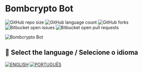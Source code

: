 # Bombcrypto Bot

![GitHub repo size](https://img.shields.io/github/repo-size/victortp/bombcrypto-bot?style=for-the-badge)
![GitHub language count](https://img.shields.io/github/languages/count/victortp/bombcrypto-bot?style=for-the-badge)
![GitHub forks](https://img.shields.io/github/forks/victortp/bombcrypto-bot?style=for-the-badge)
![Bitbucket open issues](https://img.shields.io/bitbucket/issues/victortp/bombcrypto-bot?style=for-the-badge)
![Bitbucket open pull requests](https://img.shields.io/bitbucket/pr-raw/victortp/bombcrypto-bot?style=for-the-badge)

<img src="https://github.com/victortp/bombcrypto-bot/blob/main/docs/logo.png" alt="Bombcrypto Bot">

## 💬 Select the language / Selecione o idioma

[![ENGLISH](https://img.shields.io/badge/ENGLISH%20-%23323330.svg?&style=for-the-badge&logo=ENGLISH&logoColor=black&color=D14836)](https://github.com/victortp/bombcrypto-bot/blob/main/docs/en.md)
[![PORTUGUÊS](https://img.shields.io/badge/PORTUGUÊS%20-%23323330.svg?&style=for-the-badge&logo=PORTUGUÊS&logoColor=black&color=239120)](https://github.com/victortp/bombcrypto-bot/blob/main/docs/ptbr.md)
